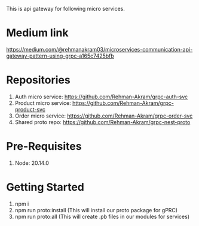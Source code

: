 This is api gateway for following micro services. 

 # Medium link
https://medium.com/@rehmanakram03/microservices-communication-api-gateway-pattern-using-grpc-a165c7425bfb

 # Repositories

 1. Auth micro service: https://github.com/Rehman-Akram/grpc-auth-svc
 2. Product micro service: https://github.com/Rehman-Akram/grpc-product-svc
 3. Order micro service: https://github.com/Rehman-Akram/grpc-order-svc
 4. Shared proto repo: https://github.com/Rehman-Akram/grpc-nest-proto

 # Pre-Requisites

 1. Node: 20.14.0

 # Getting Started

 1. npm i 
 2. npm run proto:install (This will install our proto package for gPRC)
 3. npm run proto:all (This will create .pb files in our modules for services)


